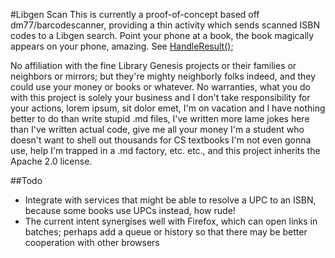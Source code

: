 #Libgen Scan
This is currently a proof-of-concept based off dm77/barcodescanner, providing a thin activity which sends scanned ISBN codes to a Libgen search. Point your phone at a book, the book magically appears on your phone, amazing.
See [HandleResult()](https://github.com/nfd9001/Libgen-Scan/blob/master/app/src/main/java/com/nfd/libgenscan/MainActivity.java#L86);

No affiliation with the fine Library Genesis projects or their families or neighbors or mirrors; but they're mighty neighborly folks indeed, and they could use your money or books or whatever. 
No warranties, what you do with this project is solely your business and I don't take responsibility for your actions, lorem ipsum, sit dolor emet, I'm on vacation and I have nothing better to do than write stupid .md files, I've written more lame jokes here than I've written actual code, give me all your money I'm a student who doesn't want to shell out thousands for CS textbooks I'm not even gonna use, help I'm trapped in a .md factory, etc. etc., and this project inherits the Apache 2.0 license.

##Todo
* Integrate with services that might be able to resolve a UPC to an ISBN, because some books use UPCs instead, how rude!
* The current intent synergises well with Firefox, which can open links in batches; perhaps add a queue or history so that there may be better cooperation with other browsers
